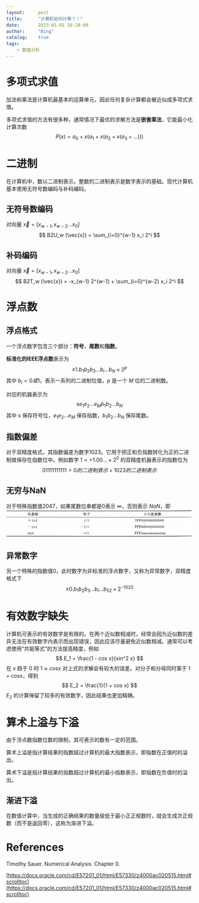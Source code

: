 ```yaml
---
layout:     post
title:      "计算机如何计算？！"
date:       2023-01-01 18:28:00
author:     "Bing"
catalog:    true
tags:
    - 数值分析
---
```


# 多项式求值
加法和乘法是计算机最基本的运算单元，因此任何复杂计算都会被近似成多项式求值。

多项式求值的方法有很多种，通常情况下最优的求解方法是**嵌套乘法**，它能最小化计算次数
$$
    P(x) = a_0 + x(a_1 + x(a_2 + x(a_3 + ...)))
$$

# 二进制
在计算机中，数以二进制表示。整数的二进制表示是数字表示的基础。现代计算机基本使用无符号数编码与补码编码。

## 无符号数编码
对向量 $\vec{x} = [x_{w-1}, x_{w-2}...x_0]$
$$
    B2U_w (\vec{x}) = \sum_{i=0}^{w-1} x_i 2^i
$$

## 补码编码
对向量 $\vec{x} = [x_{w-1}, x_{w-2}...x_0]$
$$
    B2T_w (\vec{x}) = -x_{w-1} 2^{w-1} + \sum_{i=0}^{w-2} x_i 2^i
$$

# 浮点数
## 浮点格式
一个浮点数字包含三个部分：**符号**，**尾数**和**指数**。

**标准化的IEEE浮点数**表示为
$$
    \pm{1.b_1b_2b_3...b_i...b_N \times 2^{p}}
$$
其中 $b_i = 0 或 1$，表示一系列的二进制位值，$p$ 是一个 $M$ 位的二进制数。

对应的机器表示为
$$
    s e_1e_2...e_M b_1b_2...b_N
$$
其中 $s$ 保存符号位，$e_1e_2...e_M$ 保存指数，$b_1b_2...b_N$ 保存尾数。

## 指数偏差
对于双精度格式，其指数偏差为数字1023。它用于把正和负指数转化为正的二进制值保存在指数位中。例如数字 $1 = +1.00... \times 2^0$ 的双精度机器表示的指数位为
$$
    01111111111 = 0的二进制表示 + 1023的二进制表示
$$

## 无穷与NaN
对于特殊指数值2047，如果尾数位串都是0表示 $\infty$，否则表示 $NaN$，即
![](/img/post/How%20computer%20computes-inf-and-nan.PNG)

## 异常数字
另一个特殊的指数值0，此时数字为非标准的浮点数字，又称为异常数字，双精度格式下
$$
    \pm{0.b_1b_2b_3...b_i...b_{52} \times 2^{-1022}}
$$

# 有效数字缺失
计算机可表示的有效数字是有限的。在两个近似数相减时，经常会因为近似数的差异无法在有效数字内表示而出现错误，因此应该尽量避免近似数相减。通常可以考虑使用“共轭等式”的方法提高精度，例如
$$
    E_1 = \frac{1 - cos x}{sin^2 x}
$$
在 $x$ 趋于 $0$ 时 $1 \approx cos x$ 对上式的求解会有较大的误差。对分子和分母同时乘于 $1 + cos x$，得到
$$
    E_2 = \frac{1}{1 + cos x}
$$
$E_2$ 的计算保留了较多的有效数字，因此结果也更加精确。

# 算术上溢与下溢
由于浮点数指数位数的限制，其可表示的数有一定的范围。

算术上溢是指计算结果的指数超过计算机的最大指数表示，即指数在正值时的溢出。

算术下溢是指计算结果的指数超过计算机的最小指数表示，即指数在负值时的溢出。

## 渐进下溢
在数值计算中，当生成的正确结果的数量级低于最小正正规数时，就会生成次正规数（而不是返回零），这称为渐进下溢。

# References
Timothy Sauer. Numerical Analysis. Chapter 0.

[https://docs.oracle.com/cd/E57201_01/html/E57330/z4000ac020515.html#scrolltoc](https://docs.oracle.com/cd/E57201_01/html/E57330/z4000ac020515.html#scrolltoc)